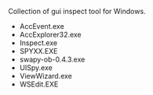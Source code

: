 Collection of gui inspect tool for Windows.
* AccEvent.exe
* AccExplorer32.exe
* Inspect.exe
* SPYXX.EXE
* swapy-ob-0.4.3.exe
* UISpy.exe
* ViewWizard.exe
* WSEdit.EXE

